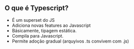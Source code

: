 ## O que é Typescript?

- É um superset do JS
- Adiciona novas features ao Javascript
- Básicamente, tipagem estática.
- Compila para Javascript.
- Permite adoção gradual (arquyivos .ts convivem com .js)
